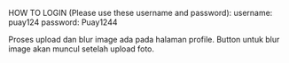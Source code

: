 HOW TO LOGIN (Please use these username and password):
username: puay124
password: Puay1244

Proses upload dan blur image ada pada halaman profile. Button untuk blur image akan muncul setelah upload foto.
